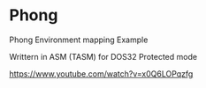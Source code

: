 Phong
=====

Phong Environment mapping Example

Writtern in ASM (TASM) for DOS32 Protected mode

https://www.youtube.com/watch?v=x0Q6LOPqzfg

